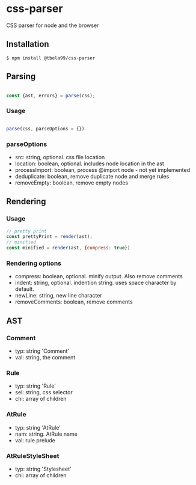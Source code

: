 # css-parser

CSS parser for node and the browser

## Installation

```shell
$ npm install @tbela99/css-parser
```

## Parsing

```javascript

const {ast, errors} = parse(css);
```

### Usage

```javascript

parse(css, parseOptions = {})
```
### parseOptions

- src: string, optional. css file location
- location: boolean, optional. includes node location in the ast
- processImport: boolean, process @import node - not yet implemented
- deduplicate: boolean, remove duplicate node and merge rules
- removeEmpty: boolean, remove empty nodes


## Rendering
### Usage

```javascript
// pretty print
const prettyPrint = render(ast);
// minified
const minified = render(ast, {compress: true})
```

### Rendering options

- compress: boolean, optional. minify output. Also remove comments
- indent: string, optional. indention string. uses space character by default.
- newLine: string, new line character
- removeComments: boolean, remove comments

## AST

### Comment

- typ: string 'Comment'
- val: string, the comment

### Rule

- typ: string 'Rule'
- sel: string, css selector
- chi: array of children

### AtRule

- typ: string 'AtRule'
- nam: string. AtRule name
- val: rule prelude

### AtRuleStyleSheet

- typ: string 'Stylesheet'
- chi: array of children